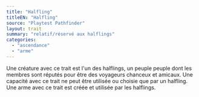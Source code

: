 ```yaml
---
title: "Halfling"
titleEN: "Halfling"
source: "Playtest Pathfinder"
layout: trait
summary: "relatif/réservé aux halflings"
categories:
  - "ascendance"
  - "arme"
---
```

Une créature avec ce trait est l'un des halflings, un peuple peuple dont les membres sont réputés pour être des voyageurs chanceux et amicaux. Une capacité avec ce trait ne peut être utilisée ou choisie que par un halfling. Une arme avec ce trait est créée et utilisée par les halflings.
